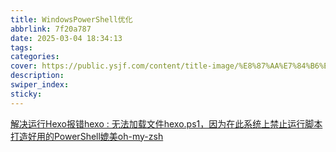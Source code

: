 ```yaml
---
title: WindowsPowerShell优化
abbrlink: 7f20a787
date: 2025-03-04 18:34:13
tags:
categories:
cover: https://public.ysjf.com/content/title-image/%E8%87%AA%E7%84%B6%E9%A3%8E%E6%99%AF-%E5%86%B7%E5%98%8E%E6%8E%AA-05-%E5%85%A8%E6%99%AF.jpg
description:
swiper_index:
sticky:
---
```


[解决运行Hexo报错hexo : 无法加载文件hexo.ps1，因为在此系统上禁止运行脚本](https://blog.csdn.net/qq_42951560/article/details/123678786)
[打造好用的PowerShell媲美oh-my-zsh](https://blog.unclezs.com/pages/9b6e12)